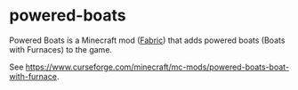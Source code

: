 # powered-boats

Powered Boats is a Minecraft mod ([Fabric](https://fabricmc.net/)) that adds powered boats (Boats with Furnaces) to the game.

See https://www.curseforge.com/minecraft/mc-mods/powered-boats-boat-with-furnace.